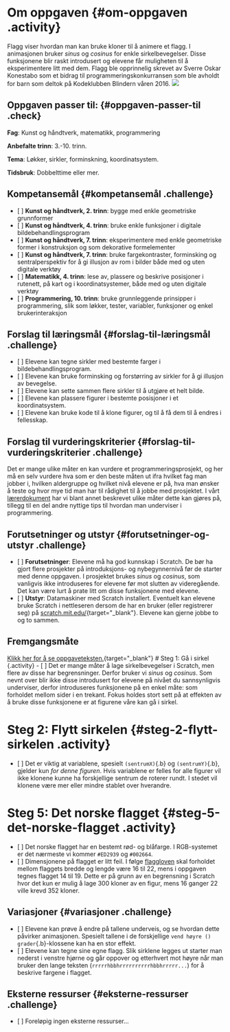 # Om oppgaven {#om-oppgaven .activity}

Flagg viser hvordan man kan bruke kloner til å animere et flagg. I
animasjonen bruker *sinus* og *cosinus* for enkle sirkelbevegelser.
Disse funksjonene blir raskt introdusert og elevene får muligheten til å
eksperimentere litt med dem. Flagg ble opprinnelig skrevet av Sverre
Oskar Konestabo som et bidrag til programmeringskonkurransen som ble
avholdt for barn som deltok på Kodeklubben Blindern våren 2016.
![](flagg.png)

## Oppgaven passer til: {#oppgaven-passer-til .check}

**Fag**: Kunst og håndtverk, matematikk, programmering

**Anbefalte trinn**: 3.-10. trinn.

**Tema**: Løkker, sirkler, forminskning, koordinatsystem.

**Tidsbruk**: Dobbelttime eller mer.

## Kompetansemål {#kompetansemål .challenge}

-   \[ \] **Kunst og håndtverk, 2. trinn**: bygge med enkle geometriske
    grunnformer
-   \[ \] **Kunst og håndtverk, 4. trinn**: bruke enkle funksjoner i
    digitale bildebehandlingsprogram
-   \[ \] **Kunst og håndtverk, 7. trinn**: eksperimentere med enkle
    geometriske former i konstruksjon og som dekorative formelementer
-   \[ \] **Kunst og håndtverk, 7. trinn**: bruke fargekontraster,
    forminsking og sentralperspektiv for å gi illusjon av rom i bilder
    både med og uten digitale verktøy
-   \[ \] **Matematikk, 4. trinn**: lese av, plassere og beskrive
    posisjoner i rutenett, på kart og i koordinatsystemer, både med og
    uten digitale verktøy
-   \[ \] **Programmering, 10. trinn**: bruke grunnleggende prinsipper i
    programmering, slik som løkker, tester, variabler, funksjoner og
    enkel brukerinteraksjon

## Forslag til læringsmål {#forslag-til-læringsmål .challenge}

-   \[ \] Elevene kan tegne sirkler med bestemte farger i
    bildebehandlingsprogram.
-   \[ \] Elevene kan bruke forminsking og forstørring av sirkler for å
    gi illusjon av bevegelse.
-   \[ \] Elevene kan sette sammen flere sirkler til å utgjøre et helt
    bilde.
-   \[ \] Elevene kan plassere figurer i bestemte posisjoner i et
    koordinatsystem.
-   \[ \] Elevene kan bruke kode til å klone figurer, og til å få dem
    til å endres i fellesskap.

## Forslag til vurderingskriterier {#forslag-til-vurderingskriterier .challenge}

Det er mange ulike måter en kan vurdere et programmeringsprosjekt, og
her må en selv vurdere hva som er den beste måten ut ifra hvilket fag
man jobber i, hvilken aldergruppe og hvilket nivå elevene er på, hva man
ønsker å teste og hvor mye tid man har til rådighet til å jobbe med
prosjektet. I vårt
[lærerdokument](../../pages/hvordan_bruke_lærerveiledning.html) har vi
blant annet beskrevet ulike måter dette kan gjøres på, tillegg til en
del andre nyttige tips til hvordan man underviser i programmering.

## Forutsetninger og utstyr {#forutsetninger-og-utstyr .challenge}

-   \[ \] **Forutsetninger**: Elevene må ha god kunnskap i Scratch. De
    bør ha gjort flere prosjekter på introduksjons- og nybegynnernivå
    før de starter med denne oppgaven. I prosjektet brukes *sinus* og
    *cosinus*, som vanligvis ikke introduseres for elevene før mot
    slutten av videregående. Det kan være lurt å prate litt om disse
    funksjonene med elevene.
-   \[ \] **Utstyr**: Datamaskiner med Scratch installert. Eventuelt kan
    elevene bruke Scratch i nettleseren dersom de har en bruker (eller
    registrerer seg) på
    [scratch.mit.edu/](http://scratch.mit.edu/){target="_blank"}.
    Elevene kan gjerne jobbe to og to sammen.

## Fremgangsmåte

[Klikk her for å se
oppgaveteksten.](../flagg/flagg.html){target="_blank"} \# Steg 1: Gå i
sirkel {.activity} - \[ \] Det er mange måter å lage sirkelbevegelser i
Scratch, men flere av disse har begrensninger. Derfor bruker vi *sinus*
og *cosinus*. Som nevnt over blir ikke disse introdusert for elevene på
nivået du sannsynligvis underviser, derfor introduseres funksjonene på
en enkel måte: som forholdet mellom sider i en trekant. Fokus holdes
stort sett på at effekten av å bruke disse funksjonene er at figurene
våre kan gå i sirkel.

# Steg 2: Flytt sirkelen {#steg-2-flytt-sirkelen .activity}

-   \[ \] Det er viktig at variablene, spesielt `(sentrumX)`{.b} og
    `(sentrumY)`{.b}, gjelder kun *for denne figuren*. Hvis variablene
    er felles for alle figurer vil ikke klonene kunne ha forskjellige
    sentrum de roterer rundt. I stedet vil klonene være mer eller mindre
    stablet over hverandre.

# Steg 5: Det norske flagget {#steg-5-det-norske-flagget .activity}

-   \[ \] Det norske flagget har en bestemt rød- og blåfarge. I
    RGB-systemet er det nærmeste vi kommer `#ED2939` og `#002664`.
-   \[ \] Dimensjonene på flagget er litt feil. I følge
    [flaggloven](https://lovdata.no/dokument/NL/lov/1898-12-10-1) skal
    forholdet mellom flaggets bredde og lengde være 16 til 22, mens i
    oppgaven tegnes flagget 14 til 19. Dette er på grunn av en
    begrensning i Scratch hvor det kun er mulig å lage 300 kloner av en
    figur, mens 16 ganger 22 ville krevd 352 kloner.

## Variasjoner {#variasjoner .challenge}

-   \[ \] Elevene kan prøve å endre på tallene underveis, og se hvordan
    dette påvirker animasjonen. Spesielt tallene i de forskjellige
    `vend høyre () grader`{.b}-klossene kan ha en stor effekt.
-   \[ \] Elevene kan tegne sine egne flagg. Slik sirklene legges ut
    starter man nederst i venstre hjørne og går oppover og etterhvert
    mot høyre når man bruker den lange teksten
    (`rrrrrhbbhrrrrrrrrrrhbbhrrrrr...`) for å beskrive fargene i
    flagget.

## Eksterne ressurser {#eksterne-ressurser .challenge}

-   \[ \] Foreløpig ingen eksterne ressurser...

